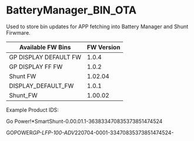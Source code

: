 # BatteryManager_BIN_OTA


Used to store bin updates for APP fetching into Battery Manager and Shunt Firwmare. 


|  Available FW Bins  | FW Version|
|---------------------|-----------|
|GP DISPLAY DEFAULT FW|   1.0.4   |
|  GP DISPLAY FF FW   |   1.0.2   |
|       Shunt FW      |  1.02.04  |
| DISPLAY_DEFAULT_FW  |   1.0.1   |
|       Shunt_FW      |  1.00.02  |

Example Product IDS:

Go Power!*SmartShunt-0.00.01.1-363833470835373851474524

GOPOWER*GP-LFP-100-ADV*220704-0001-33470835373851474524-

